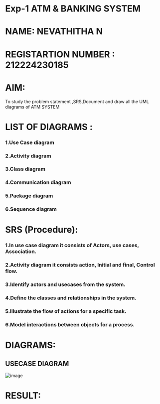 # Exp-1 ATM & BANKING SYSTEM
# NAME: NEVATHITHA N
# REGISTARTION  NUMBER : 212224230185

# AIM:
To study the problem statement ,SRS,Document and draw all the UML diagrams of ATM SYSTEM

# LIST OF DIAGRAMS :

### 1.Use Case diagram
###  2.Activity diagram
### 3.Class diagram
### 4.Communication diagram
### 5.Package diagram
### 6.Sequence diagram


# SRS (Procedure):

### 1.In use case diagram it consists of Actors, use cases, Association.
### 2.Activity diagram it consists action, Initial and final, Control flow.
### 3.Identify actors and usecases from the system.
### 4.Define the classes and relationships in the system.
### 5.Illustrate the flow of actions for a specific task.
###  6.Model interactions between objects for a process.


# DIAGRAMS:

## USECASE DIAGRAM
![image](https://github.com/user-attachments/assets/1d8080e3-7692-4494-8064-7d2067705c1a)


# RESULT:
